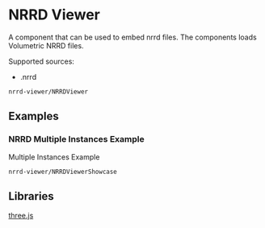 # NRRD Viewer

A component that can be used to embed nrrd files. The components loads  Volumetric NRRD files.

Supported sources:

* .nrrd

```element
nrrd-viewer/NRRDViewer
```

## Examples

### NRRD Multiple Instances Example

Multiple Instances Example

```
nrrd-viewer/NRRDViewerShowcase
```

## Libraries

[three.js](https://www.npmjs.com/package/three)

